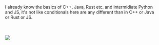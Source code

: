 I already know the basics of C++, Java, Rust etc. and intermidiate Python and JS, it's not like conditionals here are any different than in C++ or Java or Rust or JS. <br> <br> <br> <br>
<img src="https://i.pinimg.com/736x/ec/0a/48/ec0a48d804f175db5e38b602dc9caf1b.jpg">